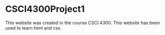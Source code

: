 # CSCI4300Project1
This website was created in the course CSCI 4300. 
This website has been used to learn html and css.
